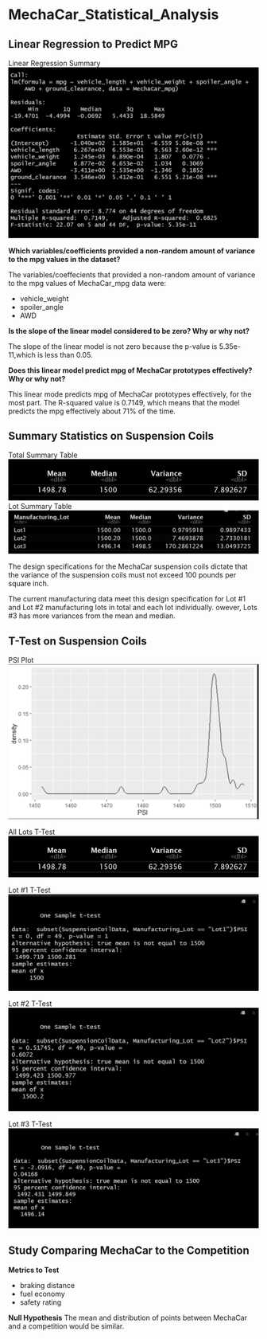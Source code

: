 # MechaCar_Statistical_Analysis

## Linear Regression to Predict MPG

Linear Regression Summary
![Linear Regression Summary](Screenshots/MechaCar_mpg%20Linear%20Regression%20Summary.png)

**Which variables/coefficients provided a non-random amount of variance to the mpg values in the dataset?**

The variables/coeffecients that provided a non-random amount of variance to the mpg values of MechaCar_mpg data were:

- vehicle_weight
- spoiler_angle
- AWD
  
**Is the slope of the linear model considered to be zero? Why or why not?**

The slope of the linear model is not zero because the p-value is 5.35e-11,which is less than 0.05.

**Does this linear model predict mpg of MechaCar prototypes effectively? Why or why not?**

This linear mode predicts mpg of MechaCar prototypes effectively, for the most part. The R-squared value is 0.7149, which means that the model predicts the mpg effectively about 71% of the time.

## Summary Statistics on Suspension Coils

Total Summary Table
![Total Summary Table](Screenshots/Suspension_Coil%20Total%20Summary%20Table.png)
Lot Summary Table
![Lot Summary Table](Screenshots/Suspension_Coil%20Lot%20Summary%20Table.png)

The design specifications for the MechaCar suspension coils dictate that the variance of the suspension coils must not exceed 100 pounds per square inch. 

The current manufacturing data meet this design specification for Lot #1 and Lot #2 manufacturing lots in total and each lot individually. owever, Lots #3 has more variances from the mean and median. 

## T-Test on Suspension Coils
PSI Plot
![PSI Plot](Screenshots/Suspension_Coil%20PSI%20Plot.png)

All Lots T-Test
![All Lots T-Test](Screenshots/Suspension_Coil%20Total%20Summary%20Table.png)

Lot #1 T-Test
![Lot #1 T-Test](Screenshots/Lot%201%20T-Test.png)

Lot #2 T-Test
![Lot #2 T-Test](Screenshots/Lot%202%20T-Test.png)

Lot #3 T-Test
![Lot #3 T-Test](Screenshots/Lot%203%20T-Test.png)

## Study Comparing MechaCar to the Competition

**Metrics to Test** 
- braking distance 
- fuel economy 
- safety rating

**Null Hypothesis**
The mean and distribution of points between MechaCar and a competition would be similar. 